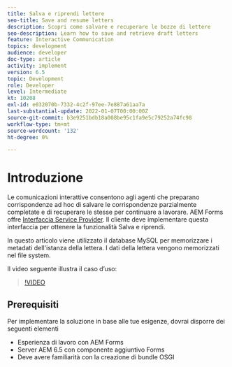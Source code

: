 ```yaml
---
title: Salva e riprendi lettere
seo-title: Save and resume letters
description: Scopri come salvare e recuperare le bozze di lettere
seo-description: Learn how to save and retrieve draft letters
feature: Interactive Communication
topics: development
audience: developer
doc-type: article
activity: implement
version: 6.5
topic: Development
role: Developer
level: Intermediate
kt: 10208
exl-id: e032070b-7332-4c2f-97ee-7e887a61aa7a
last-substantial-update: 2022-01-07T00:00:00Z
source-git-commit: b3e9251bdb18a008be95c1fa9e5c79252a74fc98
workflow-type: tm+mt
source-wordcount: '132'
ht-degree: 0%

---
```


# Introduzione

Le comunicazioni interattive consentono agli agenti che preparano corrispondenze ad hoc di salvare le corrispondenze parzialmente completate e di recuperare le stesse per continuare a lavorare. AEM Forms offre [Interfaccia Service Provider](https://developer.adobe.com/experience-manager/reference-materials/6-5/forms/javadocs/com/adobe/fd/ccm/ccr/ccrDocumentInstance/api/services/CCRDocumentInstanceService.html). Il cliente deve implementare questa interfaccia per ottenere la funzionalità Salva e riprendi.

In questo articolo viene utilizzato il database MySQL per memorizzare i metadati dell&#39;istanza della lettera. I dati della lettera vengono memorizzati nel file system.

Il video seguente illustra il caso d’uso:

>[!VIDEO](https://video.tv.adobe.com/v/342129?quality=12&learn=on)

## Prerequisiti

Per implementare la soluzione in base alle tue esigenze, dovrai disporre dei seguenti elementi

* Esperienza di lavoro con AEM Forms
* Server AEM 6.5 con componente aggiuntivo Forms
* Deve avere familiarità con la creazione di bundle OSGI
